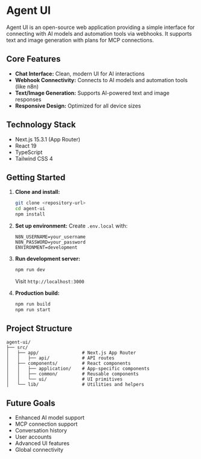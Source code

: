 # Agent UI

Agent UI is an open-source web application providing a simple interface for connecting with AI models and automation tools via webhooks. It supports text and image generation with plans for MCP connections.

## Core Features

- **Chat Interface:** Clean, modern UI for AI interactions
- **Webhook Connectivity:** Connects to AI models and automation tools (like n8n)
- **Text/Image Generation:** Supports AI-powered text and image responses
- **Responsive Design:** Optimized for all device sizes

## Technology Stack

- Next.js 15.3.1 (App Router)
- React 19
- TypeScript
- Tailwind CSS 4

## Getting Started

1. **Clone and install:**

   ```bash
   git clone <repository-url>
   cd agent-ui
   npm install
   ```

2. **Set up environment:**
   Create `.env.local` with:

   ```env
   N8N_USERNAME=your_username
   N8N_PASSWORD=your_password
   ENVIRONMENT=development
   ```

3. **Run development server:**

   ```bash
   npm run dev
   ```

   Visit `http://localhost:3000`

4. **Production build:**
   ```bash
   npm run build
   npm run start
   ```

## Project Structure

```
agent-ui/
├── src/
│   ├── app/                # Next.js App Router
│   │   ├── api/            # API routes
│   ├── components/         # React components
│   │   ├── application/    # App-specific components
│   │   ├── common/         # Reusable components
│   │   └── ui/             # UI primitives
│   └── lib/                # Utilities and helpers
```

## Future Goals

- Enhanced AI model support
- MCP connection support
- Conversation history
- User accounts
- Advanced UI features
- Global connectivity
